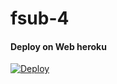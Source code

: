 # fsub-4


#### Deploy on Web heroku 
[![Deploy](https://www.herokucdn.com/deploy/button.svg)](https://heroku.com/deploy?template=https://github.com/virtualunionsex/fsub4)</br>
